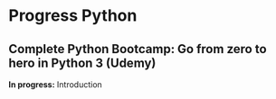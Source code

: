# Progress Python
## Complete Python Bootcamp: Go from zero to hero in Python 3 (Udemy)
**In progress:** Introduction
